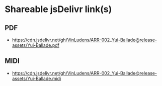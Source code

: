# Shareable jsDelivr link(s)
## PDF
- https://cdn.jsdelivr.net/gh/VinLudens/ARR-002_Yui-Ballade@release-assets/Yui-Ballade.pdf
## MIDI
- https://cdn.jsdelivr.net/gh/VinLudens/ARR-002_Yui-Ballade@release-assets/Yui-Ballade.midi
